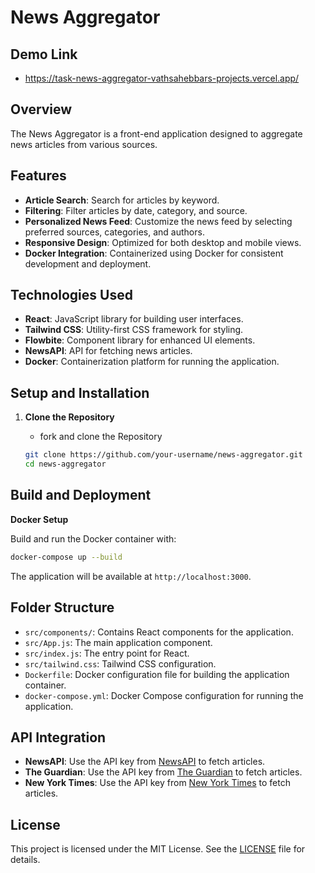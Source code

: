 # News Aggregator

## Demo Link
 - https://task-news-aggregator-vathsahebbars-projects.vercel.app/

## Overview

The News Aggregator is a front-end application designed to aggregate news articles from various sources.

## Features

- **Article Search**: Search for articles by keyword.
- **Filtering**: Filter articles by date, category, and source.
- **Personalized News Feed**: Customize the news feed by selecting preferred sources, categories, and authors.
- **Responsive Design**: Optimized for both desktop and mobile views.
- **Docker Integration**: Containerized using Docker for consistent development and deployment.

## Technologies Used

- **React**: JavaScript library for building user interfaces.
- **Tailwind CSS**: Utility-first CSS framework for styling.
- **Flowbite**: Component library for enhanced UI elements.
- **NewsAPI**: API for fetching news articles.
- **Docker**: Containerization platform for running the application.

## Setup and Installation

1. **Clone the Repository**
   - fork and clone the Repository

   ```bash
   git clone https://github.com/your-username/news-aggregator.git
   cd news-aggregator
   ```

## Build and Deployment

**Docker Setup**

   Build and run the Docker container with:

   ```bash
   docker-compose up --build
   ```

   The application will be available at `http://localhost:3000`.

## Folder Structure

- `src/components/`: Contains React components for the application.
- `src/App.js`: The main application component.
- `src/index.js`: The entry point for React.
- `src/tailwind.css`: Tailwind CSS configuration.
- `Dockerfile`: Docker configuration file for building the application container.
- `docker-compose.yml`: Docker Compose configuration for running the application.

## API Integration

- **NewsAPI**: Use the API key from [NewsAPI](https://newsapi.org) to fetch articles.
- **The Guardian**: Use the API key from [The Guardian](https://open-platform.theguardian.com/) to fetch articles.
- **New York Times**: Use the API key from [New York Times](https://developer.nytimes.com/) to fetch articles.

## License

This project is licensed under the MIT License. See the [LICENSE](LICENSE) file for details.